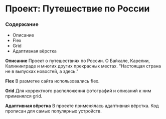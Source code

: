 # Проект: Путешествие по России

### Содержание
* Описание
* Flex
* Grid
* Адаптивная вёрстка

**Описание**
Проект о путешествиях по России. О Байкале, Карелии, Калининграде и многих других прекрасных местах.
"Настоящая страна не в выпусках новостей, а здесь."

**Flex**
В разметке сайта использовались flex.

**Grid**
Для корректного расположения фотографий и описаний к ним применялся grid.


**Адаптивная вёрстка**
В проекте применялась адаптивная вёрстка. Код прописан для самых популярных устройств.
